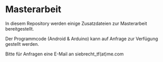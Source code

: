 # Masterarbeit

In diesem Repository werden einige Zusatzdateien zur Masterarbeit bereitgestellt.



Der Programmcode (Android & Arduino) kann auf Anfrage zur Verfügung gestellt werden.

Bitte für Anfragen eine E-Mail an siebrecht_tf(at)me.com
